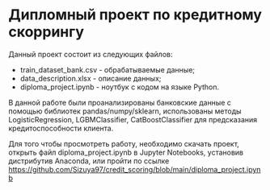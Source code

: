 # Дипломный проект по кредитному скоррингу
Данный проект состоит из следующих файлов:
* train_dataset_bank.csv - обрабатываемые данные;
* data_description.xlsx - описание данных;
* diploma_project.ipynb - ноутбук с кодом на языке Python.

В данной работе были проанализированы банковские данные c помощью библиотек pandas/numpy/sklearn, использованы методы LogisticRegression, LGBMClassifier, CatBoostClassifier для предсказания кредитоспособности клиента.

Для того чтобы просмотреть работу, необходимо скачать проект, открыть файл diploma_project.ipynb в Jupyter Notebooks, установив дистрибутив Anaconda, или пройти по ссылке https://github.com/Sizuya97/credit_scoring/blob/main/diploma_project.ipynb
